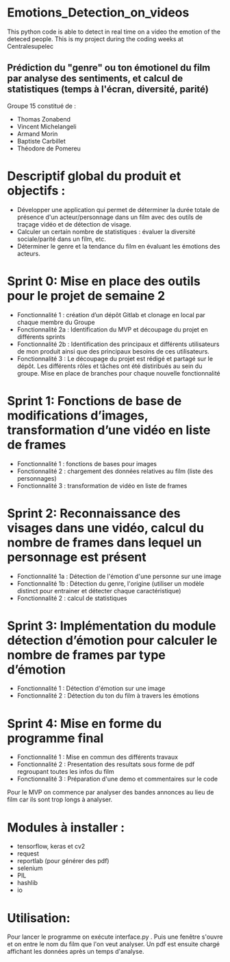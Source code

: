 # Emotions_Detection_on_videos
This python code is able to detect in real time on a video the emotion of the deteced people.  This is my project during the coding weeks at Centralesupelec

## Prédiction du "genre" ou ton émotionel du film par analyse des sentiments, et calcul de statistiques (temps à l'écran, diversité, parité)

Groupe 15 constitué de : 
- Thomas Zonabend
- Vincent Michelangeli 
- Armand Morin
- Baptiste Carbillet
- Théodore de Pomereu

# Descriptif global du produit et objectifs : 
- Développer une application qui permet de déterminer la durée totale de présence d'un acteur/personnage dans un film avec des outils de traçage vidéo et de détection de visage. 
- Calculer un certain nombre de statistiques : évaluer la diversité sociale/parité dans un film, etc.
- Déterminer le genre et la tendance du film en évaluant les émotions des acteurs. 

# Sprint 0: Mise en place des outils pour le projet de semaine 2
- Fonctionnalité 1 : création d’un dépôt Gitlab et clonage en local par chaque membre du Groupe
- Fonctionnalité 2a : Identification du MVP et découpage du projet en différents sprints
- Fonctionnalité 2b : Identification des principaux et différents utilisateurs de mon produit ainsi que des principaux besoins de ces utilisateurs.
- Fonctionnalité 3 : Le découpage du projet est rédigé et partagé sur le dépôt. Les différents rôles et tâches ont été distiribués au sein du groupe. Mise en place de branches pour chaque nouvelle fonctionnalité
# Sprint 1: Fonctions de base de modifications d’images, transformation d’une vidéo en liste de frames
- Fonctionnalité 1 : fonctions de bases pour images 
- Fonctionnalité 2 : chargement des données relatives au film (liste des personnages)
- Fonctionnalité 3 : transformation de vidéo en liste de frames
# Sprint 2: Reconnaissance des visages dans une vidéo, calcul du nombre de frames dans lequel un personnage est présent
- Fonctionnalité 1a : Détection de l'émotion d'une personne sur une image
- Fonctionnalité 1b : Détection du genre, l'origine (utiliser un modèle distinct pour entrainer et détecter chaque caractéristique)
- Fonctionnalité 2 : calcul de statistiques
# Sprint 3: Implémentation du module détection d’émotion pour calculer le nombre de frames par type d’émotion
- Fonctionnalité 1 : Détection d'émotion sur une image
- Fonctionnalité 2 : Détection du ton du film à travers les émotions
# Sprint 4: Mise en forme du programme final
- Fonctionnalité 1 : Mise en commun des différents travaux
- Fonctionnalité 2 : Presentation des resultats sous forme de pdf regroupant toutes les infos du film
- Fonctionnalité 3 : Préparation d'une demo et commentaires sur le code


Pour le MVP on commence par analyser des bandes annonces au lieu de film car ils sont trop longs à analyser. 

# Modules à installer :
- tensorflow, keras et cv2
- request
- reportlab (pour générer des pdf)
- selenium
- PIL
- hashlib
- io

# Utilisation:
Pour lancer le programme on exécute interface.py . Puis une fenêtre s'ouvre et on entre le nom du film que l'on veut analyser. Un pdf est ensuite chargé affichant les données après un temps d'analyse.
